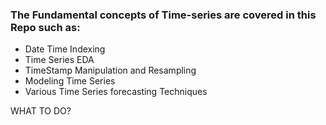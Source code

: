 ### The Fundamental concepts of Time-series are covered in this Repo such as:
- Date Time Indexing
- Time Series EDA
- TimeStamp Manipulation and Resampling
- Modeling Time Series
- Various Time Series forecasting Techniques


WHAT TO DO?

